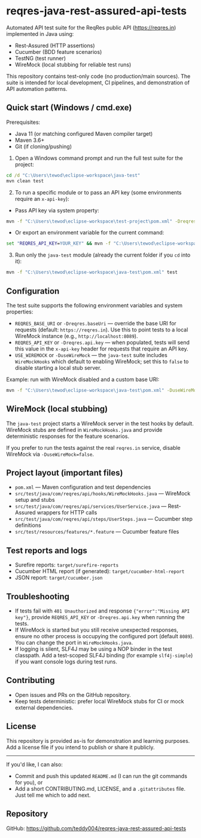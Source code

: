 # reqres-java-rest-assured-api-tests

Automated API test suite for the ReqRes public API (https://reqres.in) implemented in Java using:

- Rest-Assured (HTTP assertions)
- Cucumber (BDD feature scenarios)
- TestNG (test runner)
- WireMock (local stubbing for reliable test runs)

This repository contains test-only code (no production/main sources). The suite is intended for local development, CI pipelines, and demonstration of API automation patterns.

## Quick start (Windows / cmd.exe)

Prerequisites:
- Java 11 (or matching configured Maven compiler target)
- Maven 3.6+
- Git (if cloning/pushing)

1. Open a Windows command prompt and run the full test suite for the project:

```cmd
cd /d "C:\Users\tewod\eclipse-workspace\java-test"
mvn clean test
```

2. To run a specific module or to pass an API key (some environments require an `x-api-key`):

- Pass API key via system property:

```cmd
mvn -f "C:\Users\tewod\eclipse-workspace\test-project\pom.xml" -Dreqres.api.key=YOUR_KEY clean test
```

- Or export an environment variable for the current command:

```cmd
set "REQRES_API_KEY=YOUR_KEY" && mvn -f "C:\Users\tewod\eclipse-workspace\test-project\pom.xml" clean test
```

3. Run only the `java-test` module (already the current folder if you `cd` into it):

```cmd
mvn -f "C:\Users\tewod\eclipse-workspace\java-test\pom.xml" test
```

## Configuration

The test suite supports the following environment variables and system properties:

- `REQRES_BASE_URI` or `-Dreqres.baseUri` — override the base URI for requests (default: `https://reqres.in`). Use this to point tests to a local WireMock instance (e.g., `http://localhost:8089`).
- `REQRES_API_KEY` or `-Dreqres.api.key` — when populated, tests will send this value in the `x-api-key` header for requests that require an API key.
- `USE_WIREMOCK` or `-DuseWireMock` — the `java-test` suite includes `WireMockHooks` which default to enabling WireMock; set this to `false` to disable starting a local stub server.

Example: run with WireMock disabled and a custom base URI:

```cmd
mvn -f "C:\Users\tewod\eclipse-workspace\java-test\pom.xml" -DuseWireMock=false -Dreqres.baseUri=https://reqres.in clean test
```

## WireMock (local stubbing)

The `java-test` project starts a WireMock server in the test hooks by default. WireMock stubs are defined in `WireMockHooks.java` and provide deterministic responses for the feature scenarios.

If you prefer to run the tests against the real `reqres.in` service, disable WireMock via `-DuseWireMock=false`.

## Project layout (important files)

- `pom.xml` — Maven configuration and test dependencies
- `src/test/java/com/reqres/api/hooks/WireMockHooks.java` — WireMock setup and stubs
- `src/test/java/com/reqres/api/services/UserService.java` — Rest-Assured wrappers for HTTP calls
- `src/test/java/com/reqres/api/steps/UserSteps.java` — Cucumber step definitions
- `src/test/resources/features/*.feature` — Cucumber feature files

## Test reports and logs

- Surefire reports: `target/surefire-reports`
- Cucumber HTML report (if generated): `target/cucumber-html-report`
- JSON report: `target/cucumber.json`

## Troubleshooting

- If tests fail with `401 Unauthorized` and response `{"error":"Missing API key"}`, provide `REQRES_API_KEY` or `-Dreqres.api.key` when running the tests.
- If WireMock is started but you still receive unexpected responses, ensure no other process is occupying the configured port (default `8089`). You can change the port in `WireMockHooks.java`.
- If logging is silent, SLF4J may be using a NOP binder in the test classpath. Add a test-scoped SLF4J binding (for example `slf4j-simple`) if you want console logs during test runs.

## Contributing

- Open issues and PRs on the GitHub repository.
- Keep tests deterministic: prefer local WireMock stubs for CI or mock external dependencies.

## License

This repository is provided as-is for demonstration and learning purposes. Add a license file if you intend to publish or share it publicly.

---

If you'd like, I can also:
- Commit and push this updated `README.md` (I can run the git commands for you), or
- Add a short CONTRIBUTING.md, LICENSE, and a `.gitattributes` file. Just tell me which to add next.

## Repository

GitHub: https://github.com/teddy004/reqres-java-rest-assured-api-tests